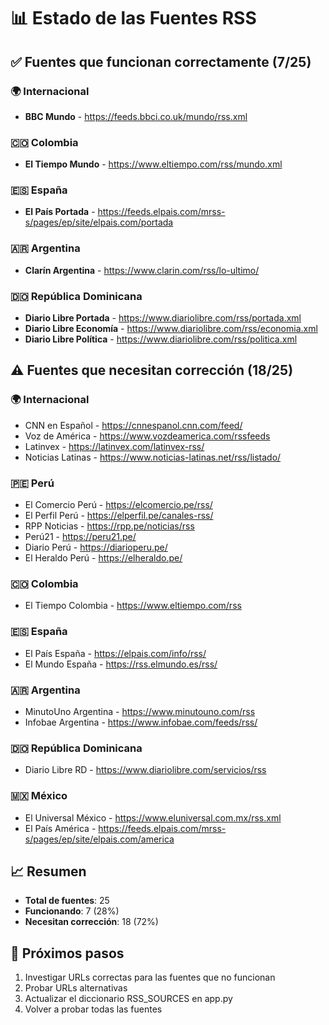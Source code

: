 # 📊 Estado de las Fuentes RSS

## ✅ Fuentes que funcionan correctamente (7/25)

### 🌍 Internacional
- **BBC Mundo** - https://feeds.bbci.co.uk/mundo/rss.xml

### 🇨🇴 Colombia  
- **El Tiempo Mundo** - https://www.eltiempo.com/rss/mundo.xml

### 🇪🇸 España
- **El País Portada** - https://feeds.elpais.com/mrss-s/pages/ep/site/elpais.com/portada

### 🇦🇷 Argentina
- **Clarín Argentina** - https://www.clarin.com/rss/lo-ultimo/

### 🇩🇴 República Dominicana
- **Diario Libre Portada** - https://www.diariolibre.com/rss/portada.xml
- **Diario Libre Economía** - https://www.diariolibre.com/rss/economia.xml
- **Diario Libre Política** - https://www.diariolibre.com/rss/politica.xml

## ⚠️ Fuentes que necesitan corrección (18/25)

### 🌍 Internacional
- CNN en Español - https://cnnespanol.cnn.com/feed/
- Voz de América - https://www.vozdeamerica.com/rssfeeds
- Latinvex - https://latinvex.com/latinvex-rss/
- Noticias Latinas - https://www.noticias-latinas.net/rss/listado/

### 🇵🇪 Perú
- El Comercio Perú - https://elcomercio.pe/rss/
- El Perfil Perú - https://elperfil.pe/canales-rss/
- RPP Noticias - https://rpp.pe/noticias/rss
- Perú21 - https://peru21.pe/
- Diario Perú - https://diarioperu.pe/
- El Heraldo Perú - https://elheraldo.pe/

### 🇨🇴 Colombia
- El Tiempo Colombia - https://www.eltiempo.com/rss

### 🇪🇸 España
- El País España - https://elpais.com/info/rss/
- El Mundo España - https://rss.elmundo.es/rss/

### 🇦🇷 Argentina
- MinutoUno Argentina - https://www.minutouno.com/rss
- Infobae Argentina - https://www.infobae.com/feeds/rss/

### 🇩🇴 República Dominicana
- Diario Libre RD - https://www.diariolibre.com/servicios/rss

### 🇲🇽 México
- El Universal México - https://www.eluniversal.com.mx/rss.xml
- El País América - https://feeds.elpais.com/mrss-s/pages/ep/site/elpais.com/america

## 📈 Resumen
- **Total de fuentes**: 25
- **Funcionando**: 7 (28%)
- **Necesitan corrección**: 18 (72%)

## 🎯 Próximos pasos
1. Investigar URLs correctas para las fuentes que no funcionan
2. Probar URLs alternativas
3. Actualizar el diccionario RSS_SOURCES en app.py
4. Volver a probar todas las fuentes

